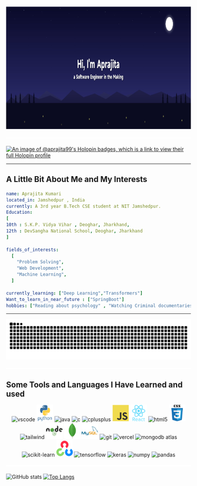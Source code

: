 <img width="1010" height="334" alt="image" src="Banner.png" />
<hr style="height:3px; border:none; background-color:white; margin:20px 0;">

[![An image of @aprajita99's Holopin badges, which is a link to view their full Holopin profile](https://holopin.me/aprajita99)](https://holopin.io/@aprajita99)

---

<h2>A Little Bit About Me and My Interests</h2>

```yaml
name: Aprajita Kumari
located_in: Jamshedpur , India
currently: A 3rd year B.Tech CSE student at NIT Jamshedpur.
Education:
[
10th : S.K.P. Vidya Vihar , Deoghar, Jharkhand,
12th : DevSangha National School, Deoghar, Jharkhand
]

fields_of_interests:
  [
    "Problem Solving",
    "Web Development",
    "Machine Learning",
  ]
  
currently_learning: ["Deep Learning","Transformers"]
Want_to_learn_in_near_future : ["SpringBoot"]
hobbies: ["Reading about psychology" , "Watching Criminal documentaries", "and I love memes"]
```
  
--- 

![snake gif](https://github.com/aprajita-99/aprajita-99/blob/output/github-snake-dark.svg)

<hr style="height:3px; border:none; background-color:white; margin:20px 0;">
 
<h2>Some Tools and Languages I Have Learned and used</h2>
<p align="left">
<p align="center">
  <!-- Editors & Languages -->
  <img src="https://cdn.jsdelivr.net/gh/devicons/devicon/icons/vscode/vscode-original.svg" alt="vscode" width="45" height="45"/>
  <img src="https://raw.githubusercontent.com/devicons/devicon/master/icons/python/python-original-wordmark.svg" alt="python" width="45" height="45"/>
  <img src="https://cdn.jsdelivr.net/gh/devicons/devicon/icons/java/java-original-wordmark.svg" alt="java" width="45" height="45"/>
  <img src="https://cdn.jsdelivr.net/gh/devicons/devicon/icons/c/c-original.svg" alt="c" width="45" height="45"/>
  <img src="https://cdn.jsdelivr.net/gh/devicons/devicon/icons/cplusplus/cplusplus-original.svg" alt="cplusplus" width="45" height="45"/>
  <img src="https://raw.githubusercontent.com/devicons/devicon/master/icons/javascript/javascript-original.svg" alt="javascript" width="45" height="45"/>

  <!-- Frontend -->
  <img src="https://raw.githubusercontent.com/devicons/devicon/master/icons/react/react-original-wordmark.svg" alt="react" width="45" height="45"/>
  <img src="https://cdn.jsdelivr.net/gh/devicons/devicon/icons/html5/html5-original.svg" alt="html5" width="45" height="45"/>
  <img src="https://raw.githubusercontent.com/devicons/devicon/master/icons/css3/css3-original-wordmark.svg" alt="css3" width="45" height="45"/>
  <img src="https://cdn.jsdelivr.net/gh/devicons/devicon@latest/icons/tailwindcss/tailwindcss-original-wordmark.svg" alt="tailwind" width="45" height="45"/>

  <!-- Backend & Databases -->
  <img src="https://raw.githubusercontent.com/devicons/devicon/master/icons/nodejs/nodejs-original-wordmark.svg" alt="nodejs" width="45" height="45"/>
  <img src="https://raw.githubusercontent.com/devicons/devicon/master/icons/mongodb/mongodb-original.svg" alt="mongodb" width="45" height="45"/>
  <img src="https://raw.githubusercontent.com/devicons/devicon/master/icons/mysql/mysql-original-wordmark.svg" alt="mysql" width="45" height="45"/>

  <!-- Tools & Deployment -->
  <img src="https://cdn.jsdelivr.net/gh/devicons/devicon/icons/git/git-original.svg" alt="git" width="45" height="45"/>
  <img src="https://assets.vercel.com/image/upload/v1662130559/front/favicon/vercel/180x180.png" alt="vercel" width="45" height="45"/>
  <img src="https://avatars.githubusercontent.com/u/45120?s=200&v=4" alt="mongodb atlas" width="45" height="45"/>

  <!-- Machine Learning / AI -->
  <img src="https://upload.wikimedia.org/wikipedia/commons/0/05/Scikit_learn_logo_small.svg" alt="scikit-learn" width="45" height="45"/>
 <img src="https://raw.githubusercontent.com/devicons/devicon/master/icons/opencv/opencv-original.svg" width="45" height="45" />
  <img src="https://upload.wikimedia.org/wikipedia/commons/2/2d/Tensorflow_logo.svg" alt="tensorflow" width="45" height="45"/>
  <img src="https://upload.wikimedia.org/wikipedia/commons/a/ae/Keras_logo.svg" alt="keras" width="45" height="45"/>
  <img src="https://cdn.jsdelivr.net/gh/devicons/devicon/icons/numpy/numpy-original-wordmark.svg" alt="numpy" width="45" height="45"/>
  <img src="https://cdn.jsdelivr.net/gh/devicons/devicon/icons/pandas/pandas-original-wordmark.svg" alt="pandas" width="45" height="45"/>
</p>

</p>

<hr style="height:3px; border:none; background-color:white; margin:20px 0;">

![ GitHub stats](https://github-readme-stats.vercel.app/api?username=aprajita-99&show_icons=true&theme=transparent) 
[![Top Langs](https://github-readme-stats.vercel.app/api/top-langs/?username=aprajita-99&layout=donut&theme=transparent)](https://github.com/aprajita-99/github-readme-stats)


